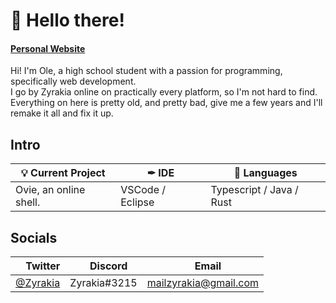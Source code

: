 # 👋 Hello there!

#### <a href="https://zyrakia.github.io">Personal Website</a>

Hi! I'm Ole, a high school student with a passion for programming, specifically web development.<br>
I go by Zyrakia online on practically every platform, so I'm not hard to find.<br>
Everything on here is pretty old, and pretty bad, give me a few years and I'll remake it all and fix it up.

## Intro

| 💡 Current Project | ✒ IDE | 💜 Languages |
| - | - | - |
| Ovie, an online shell. | VSCode / Eclipse | Typescript / Java / Rust |

## Socials

| <img width="12px" src="https://cdn.iconscout.com/icon/free/png-64/twitter-87-432551.png"> Twitter | <img width="12px" src="https://cdn.iconscout.com/icon/free/png-64/discord-1863643-1581238.png"> Discord | <img width="12px" src="https://cdn.iconscout.com/icon/free/png-64/gmail-30-722694.png"> Email |
| - | - | - |
| <a href="https://twitter.com/zyrakia">@Zyrakia</a> | Zyrakia#3215 | mailzyrakia@gmail.com |
